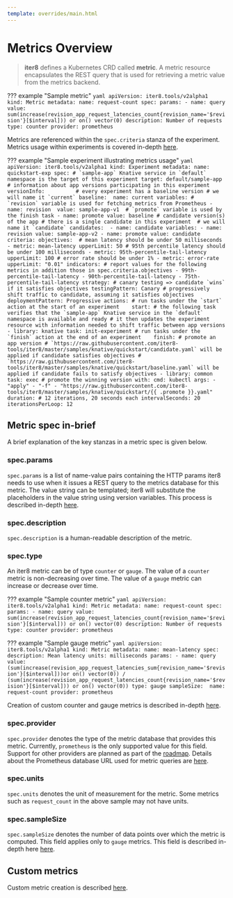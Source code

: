 ```yaml
---
template: overrides/main.html
---
```


# Metrics Overview

> **iter8** defines a Kubernetes CRD called **metric**. A metric resource encapsulates the REST query that is used for retrieving a metric value from the metrics backend.

??? example "Sample metric"
    ```yaml
    apiVersion: iter8.tools/v2alpha1
    kind: Metric
    metadata:
    name: request-count
    spec:
      params:
      - name: query
        value: sum(increase(revision_app_request_latencies_count{revision_name='$revision'}[$interval])) or on() vector(0)
      description: Number of requests
      type: counter
      provider: prometheus
    ```

Metrics are referenced within the `spec.criteria` stanza of the experiment. Metrics usage within experiments is covered in-depth [here](/usage/metrics/using-metrics).

??? example "Sample experiment illustrating metrics usage"
    ```yaml
    apiVersion: iter8.tools/v2alpha1
    kind: Experiment
    metadata:
      name: quickstart-exp
    spec:
      # `sample-app` Knative service in `default` namespace is the target of this experiment
      target: default/sample-app
      # information about app versions participating in this experiment
      versionInfo:         
        # every experiment has a baseline version
        # we will name it `current`
        baseline: 
          name: current
          variables:
          # `revision` variable is used for fetching metrics from Prometheus
          - name: revision 
            value: sample-app-v1 
          # `promote` variable is used by the finish task
          - name: promote
            value: baseline
        # candidate version(s) of the app
        # there is a single candidate in this experiment 
        # we will name it `candidate`
        candidates: 
        - name: candidate
          variables:
          - name: revision
            value: sample-app-v2
          - name: promote
            value: candidate 
      criteria:
        objectives: 
        # mean latency should be under 50 milliseconds
        - metric: mean-latency
          upperLimit: 50
        # 95th percentile latency should be under 100 milliseconds
        - metric: 95th-percentile-tail-latency
          upperLimit: 100
        # error rate should be under 1%
        - metric: error-rate
          upperLimit: "0.01"
        indicators:
        # report values for the following metrics in addition those in spec.criteria.objectives
        - 99th-percentile-tail-latency
        - 90th-percentile-tail-latency
        - 75th-percentile-tail-latency
      strategy:
        # canary testing => candidate `wins` if it satisfies objectives
        testingPattern: Canary
        # progressively shift traffic to candidate, assuming it satisfies objectives
        deploymentPattern: Progressive
        actions:
          # run tasks under the `start` action at the start of an experiment   
          start:
          # the following task verifies that the `sample-app` Knative service in the `default` namespace is available and ready
          # it then updates the experiment resource with information needed to shift traffic between app versions
          - library: knative
            task: init-experiment
          # run tasks under the `finish` action at the end of an experiment   
          finish:
          # promote an app version
          # `https://raw.githubusercontent.com/iter8-tools/iter8/master/samples/knative/quickstart/candidate.yaml` will be applied if candidate satisfies objectives
          # `https://raw.githubusercontent.com/iter8-tools/iter8/master/samples/knative/quickstart/baseline.yaml` will be applied if candidate fails to satisfy objectives
          - library: common
            task: exec # promote the winning version
            with:
              cmd: kubectl
              args:
              - "apply"
              - "-f"
              - "https://raw.githubusercontent.com/iter8-tools/iter8/master/samples/knative/quickstart/{{ .promote }}.yaml"
      duration: # 12 iterations, 20 seconds each
        intervalSeconds: 20
        iterationsPerLoop: 12
    ```

## Metric spec in-brief
A brief explanation of the key stanzas in a metric spec is given below.

### spec.params
`spec.params` is a list of name-value pairs containing the HTTP params iter8 needs to use when it issues a REST query to the metrics database for this metric. The value string can be templated; iter8 will substitute the placeholders in the value string using version variables. This process is described in-depth [here](/usage/metrics/how-iter8-queries-metrics).

### spec.description
`spec.description` is a human-readable description of the metric.

### spec.type
An iter8 metric can be of type `counter` or `gauge`. The value of a `counter` metric is non-decreasing over time. The value of a `gauge` metric can increase or decrease over time. 

??? example "Sample counter metric"
    ```yaml
    apiVersion: iter8.tools/v2alpha1
    kind: Metric
    metadata:
    name: request-count
    spec:
    params:
    - name: query
      value: sum(increase(revision_app_request_latencies_count{revision_name='$revision'}[$interval])) or on() vector(0)
    description: Number of requests
    type: counter
    provider: prometheus
    ```

??? example "Sample gauge metric"
    ```yaml
    apiVersion: iter8.tools/v2alpha1
    kind: Metric
    metadata:
    name: mean-latency
    spec:
    description: Mean latency
    units: milliseconds
    params:
    - name: query
      value: (sum(increase(revision_app_request_latencies_sum{revision_name='$revision'}[$interval]))or on() vector(0)) / (sum(increase(revision_app_request_latencies_count{revision_name='$revision'}[$interval])) or on() vector(0))
    type: gauge
    sampleSize: 
      name: request-count
    provider: prometheus
    ```

Creation of custom counter and gauge metrics is described in-depth [here](/usage/metrics/custom-metrics).

### spec.provider
`spec.provider` denotes the type of the metric database that provides this metric. Currently, `prometheus` is the only supported value for this field. Support for other providers are planned as part of the [roadmap](/roadmap). Details about the Prometheus database URL used for metric queries are [here](/usage/metrics/metric-databases).

### spec.units
`spec.units` denotes the unit of measurement for the metric. Some metrics such as `request_count` in the above sample may not have units.

### spec.sampleSize
`spec.sampleSize` denotes the number of data points over which the metric is computed. This field applies only to `gauge` metrics. This field is described in-depth here [here](/usage/metrics/custom-metrics).

## Custom metrics
Custom metric creation is described [here](/usage/metrics/custom-metrics).
